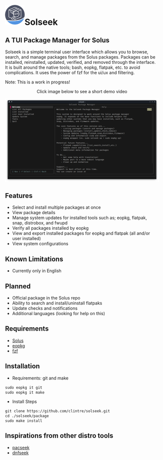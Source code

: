 <img src="/demo/solseek-logo.png" align="left" width="64"/>

# Solseek
## A TUI Package Manager for Solus

Solseek is a simple terminal user interface which allows you to browse, search, and manage packages from the Solus packages. Packages can be installed, reinstalled, updated, verified, and removed through the interface. It is built around the native tools; bash, eopkg, flatpak, etc. to avoid complications. It uses the power of fzf for the ui/ux and filtering.

Note: This is a work in progress!

<p align="center">Click image below to see a short demo video</p>

[![See it in Action](https://raw.githubusercontent.com/clintre/solseek/main/demo/demo_thumb.png)](https://www.youtube.com/watch?v=qAFCz32Buvw)


## Features
  - Select and install multiple packages at once
  - View package details
  - Manage system updates for installed tools such as; eopkg, flatpak, snap, distrobox, and fwupd
  - Verify all packages installed by eopkg
  - View and export installed packages for eopkg and flatpak (all and/or user installed)
  - View system configurations

## Known Limitations
  - Currently only in English

## Planned
  - Official package in the Solus repo
  - Ability to search and install/uninstall flatpaks
  - Update checks and notifications
  - Additional languages (looking for help on this)

## Requirements
  - [Solus](https://getsol.us/)
  - [eopkg](https://github.com/getsolus/eopkg)
  - [fzf](https://github.com/junegunn/fzf)

## Installation
  - Requirements: git and make
```
sudo eopkg it git
sudo eopkg it make
```
  - Install Steps
```
git clone https://github.com/clintre/solseek.git
cd ./solseek/package
sudo make install
```

## Inspirations from other distro tools
  - [pacseek](https://github.com/moson-mo/pacseek)
  - [dnfseek](https://github.com/OmarHesham2356/dnfseek)
